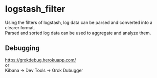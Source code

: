 # logstash_filter
  
Using the filters of logstash, log data can be parsed and converted into a clearer format.  
Parsed and sorted log data can be used to aggregate and analyze them.  
  
## Debugging
https://grokdebug.herokuapp.com/  
or  
Kibana -> Dev Tools -> Grok Dubugger
